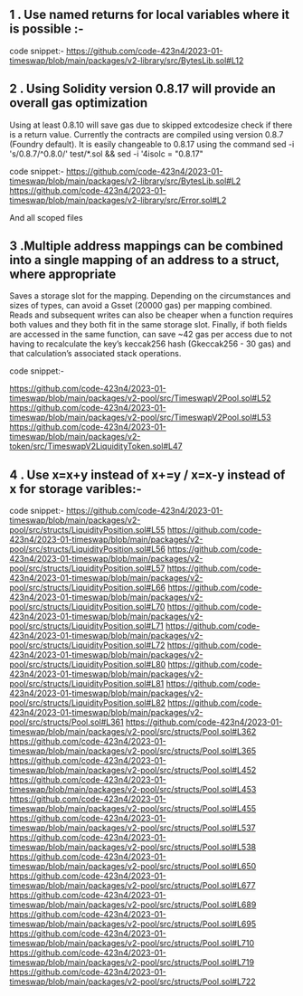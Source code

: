 ## 1 . Use named returns for local variables where it is possible :-

code snippet:-
https://github.com/code-423n4/2023-01-timeswap/blob/main/packages/v2-library/src/BytesLib.sol#L12

## 2 . Using Solidity version 0.8.17 will provide an overall gas optimization

Using at least 0.8.10 will save gas due to skipped extcodesize check if there is a return value. Currently the contracts are compiled using version 0.8.7 (Foundry default). It is easily changeable to 0.8.17 using the command sed -i 's/0\.8\.7/^0.8.0/' test/*.sol && sed -i '4isolc = "0.8.17"

code snippet:-
https://github.com/code-423n4/2023-01-timeswap/blob/main/packages/v2-library/src/BytesLib.sol#L2
https://github.com/code-423n4/2023-01-timeswap/blob/main/packages/v2-library/src/Error.sol#L2

And all scoped files

## 3 .Multiple address mappings can be combined into a single mapping of an address to a struct, where appropriate
Saves a storage slot for the mapping. Depending on the circumstances and sizes of types, can avoid a Gsset (20000 gas) per mapping combined. Reads and subsequent writes can also be cheaper when a function requires both values and they both fit in the same storage slot. Finally, if both fields are accessed in the same function, can save ~42 gas per access due to not having to recalculate the key’s keccak256 hash (Gkeccak256 - 30 gas) and that calculation’s associated stack operations.

code snippet:-

https://github.com/code-423n4/2023-01-timeswap/blob/main/packages/v2-pool/src/TimeswapV2Pool.sol#L52
https://github.com/code-423n4/2023-01-timeswap/blob/main/packages/v2-pool/src/TimeswapV2Pool.sol#L53
https://github.com/code-423n4/2023-01-timeswap/blob/main/packages/v2-token/src/TimeswapV2LiquidityToken.sol#L47

## 4 . Use x=x+y instead of x+=y / x=x-y instead of x for storage varibles:-

code snippet:-
https://github.com/code-423n4/2023-01-timeswap/blob/main/packages/v2-pool/src/structs/LiquidityPosition.sol#L55
https://github.com/code-423n4/2023-01-timeswap/blob/main/packages/v2-pool/src/structs/LiquidityPosition.sol#L56
https://github.com/code-423n4/2023-01-timeswap/blob/main/packages/v2-pool/src/structs/LiquidityPosition.sol#L57
https://github.com/code-423n4/2023-01-timeswap/blob/main/packages/v2-pool/src/structs/LiquidityPosition.sol#L66
https://github.com/code-423n4/2023-01-timeswap/blob/main/packages/v2-pool/src/structs/LiquidityPosition.sol#L70
https://github.com/code-423n4/2023-01-timeswap/blob/main/packages/v2-pool/src/structs/LiquidityPosition.sol#L71
https://github.com/code-423n4/2023-01-timeswap/blob/main/packages/v2-pool/src/structs/LiquidityPosition.sol#L72
https://github.com/code-423n4/2023-01-timeswap/blob/main/packages/v2-pool/src/structs/LiquidityPosition.sol#L80
https://github.com/code-423n4/2023-01-timeswap/blob/main/packages/v2-pool/src/structs/LiquidityPosition.sol#L81
https://github.com/code-423n4/2023-01-timeswap/blob/main/packages/v2-pool/src/structs/LiquidityPosition.sol#L82
https://github.com/code-423n4/2023-01-timeswap/blob/main/packages/v2-pool/src/structs/Pool.sol#L361
https://github.com/code-423n4/2023-01-timeswap/blob/main/packages/v2-pool/src/structs/Pool.sol#L362
https://github.com/code-423n4/2023-01-timeswap/blob/main/packages/v2-pool/src/structs/Pool.sol#L365
https://github.com/code-423n4/2023-01-timeswap/blob/main/packages/v2-pool/src/structs/Pool.sol#L452
https://github.com/code-423n4/2023-01-timeswap/blob/main/packages/v2-pool/src/structs/Pool.sol#L453
https://github.com/code-423n4/2023-01-timeswap/blob/main/packages/v2-pool/src/structs/Pool.sol#L455
https://github.com/code-423n4/2023-01-timeswap/blob/main/packages/v2-pool/src/structs/Pool.sol#L537
https://github.com/code-423n4/2023-01-timeswap/blob/main/packages/v2-pool/src/structs/Pool.sol#L538
https://github.com/code-423n4/2023-01-timeswap/blob/main/packages/v2-pool/src/structs/Pool.sol#L650
https://github.com/code-423n4/2023-01-timeswap/blob/main/packages/v2-pool/src/structs/Pool.sol#L677
https://github.com/code-423n4/2023-01-timeswap/blob/main/packages/v2-pool/src/structs/Pool.sol#L689
https://github.com/code-423n4/2023-01-timeswap/blob/main/packages/v2-pool/src/structs/Pool.sol#L695
https://github.com/code-423n4/2023-01-timeswap/blob/main/packages/v2-pool/src/structs/Pool.sol#L710
https://github.com/code-423n4/2023-01-timeswap/blob/main/packages/v2-pool/src/structs/Pool.sol#L719
https://github.com/code-423n4/2023-01-timeswap/blob/main/packages/v2-pool/src/structs/Pool.sol#L722


